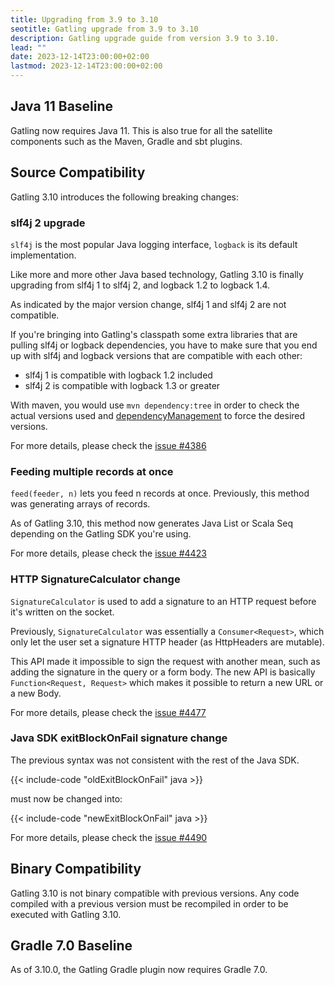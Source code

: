```yaml
---
title: Upgrading from 3.9 to 3.10
seotitle: Gatling upgrade from 3.9 to 3.10
description: Gatling upgrade guide from version 3.9 to 3.10.
lead: ""
date: 2023-12-14T23:00:00+02:00
lastmod: 2023-12-14T23:00:00+02:00
---
```


## Java 11 Baseline

Gatling now requires Java 11.
This is also true for all the satellite components such as the Maven, Gradle and sbt plugins.

## Source Compatibility

Gatling 3.10 introduces the following breaking changes:

### slf4j 2 upgrade

`slf4j` is the most popular Java logging interface, `logback` is its default implementation.

Like more and more other Java based technology, Gatling 3.10 is finally upgrading from slf4j 1 to slf4j 2, and logback 1.2 to logback 1.4.

As indicated by the major version change, slf4j 1 and slf4j 2 are not compatible.

If you're bringing into Gatling's classpath some extra libraries that are pulling slf4j or logback dependencies, you have to make sure that you end up with slf4j and logback versions that are compatible with each other:

* slf4j 1 is compatible with logback 1.2 included
* slf4j 2 is compatible with logback 1.3 or greater

With maven, you would use `mvn dependency:tree` in order to check the actual versions used and [dependencyManagement](https://maven.apache.org/guides/introduction/introduction-to-dependency-mechanism.html#dependency-management) to force the desired versions.

For more details, please check the [issue #4386](https://github.com/gatling/gatling/issues/4386)

### Feeding multiple records at once

`feed(feeder, n)` lets you feed n records at once.
Previously, this method was generating arrays of records.

As of Gatling 3.10, this method now generates Java List or Scala Seq depending on the Gatling SDK you're using.

For more details, please check the [issue #4423](https://github.com/gatling/gatling/issues/4423)

### HTTP SignatureCalculator change

`SignatureCalculator` is used to add a signature to an HTTP request before it's written on the socket.

Previously, `SignatureCalculator` was essentially a `Consumer<Request>`, which only let the user set a signature HTTP header (as HttpHeaders are mutable).

This API made it impossible to sign the request with another mean, such as adding the signature in the query or a form body.
The new API is basically `Function<Request, Request>` which makes it possible to return a new URL or a new Body.

For more details, please check the [issue #4477](https://github.com/gatling/gatling/issues/4477)

### Java SDK exitBlockOnFail signature change

The previous syntax was not consistent with the rest of the Java SDK.

{{< include-code "oldExitBlockOnFail" java >}}

must now be changed into:

{{< include-code "newExitBlockOnFail" java >}}

For more details, please check the [issue #4490](https://github.com/gatling/gatling/issues/4490)

## Binary Compatibility

Gatling 3.10 is not binary compatible with previous versions.
Any code compiled with a previous version must be recompiled in order to be executed with Gatling 3.10.

## Gradle 7.0 Baseline

As of 3.10.0, the Gatling Gradle plugin now requires Gradle 7.0.
